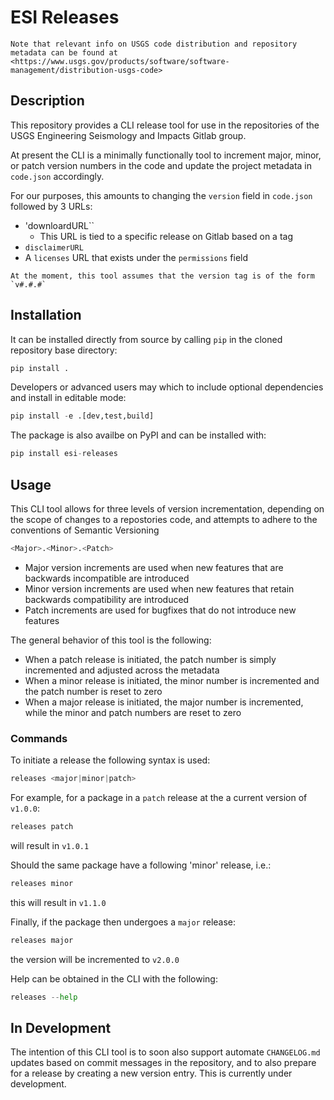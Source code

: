 # ESI Releases

```{seealso}
Note that relevant info on USGS code distribution and repository metadata can be found at <https://www.usgs.gov/products/software/software-management/distribution-usgs-code>
```

## Description

This repository provides a CLI release tool for use in the repositories of the USGS Engineering Seismology and Impacts Gitlab group.

At present the CLI is a minimally functionally tool to increment major, minor, or patch version numbers in the code and update the project metadata in `code.json` accordingly.

For our purposes, this amounts to changing the `version` field in `code.json` followed by 3 URLs:

- 'downloardURL``
  - This URL is tied to a specific release on Gitlab based on a tag
- `disclaimerURL`  
- A `licenses` URL that exists under the `permissions` field

```{attention}
At the moment, this tool assumes that the version tag is of the form `v#.#.#`
```

## Installation

It can be installed directly from source by calling `pip` in the cloned repository base directory:

```python
pip install .
```

Developers or advanced users may which to include optional dependencies and install in editable mode:
```python
pip install -e .[dev,test,build]
```

The package is also availbe on PyPI and can be installed with:
```python
pip install esi-releases
```

## Usage

This CLI tool allows for three levels of version incrementation, depending on the scope of changes to a repostories code, and attempts to adhere to the conventions of Semantic Versioning

```python
<Major>.<Minor>.<Patch>
```

- Major version increments are used when new features that are backwards incompatible are introduced
- Minor version increments are used when new features that retain backwards compatibility are introduced
- Patch increments are used for bugfixes that do not introduce new features

The general behavior of this tool is the following:

- When a patch release is initiated, the patch number is simply incremented and adjusted across the metadata
- When a minor release is initiated, the minor number is incremented and the patch number is reset to zero
- When a major release is initiated, the major number is incremented, while the minor and patch numbers are reset to zero

### Commands

To initiate a release the following syntax is used:

```python
releases <major|minor|patch>
```

For example, for a package in a `patch` release at the a current version of `v1.0.0`:

```python
releases patch
```

will result in `v1.0.1`

Should the same package have a following 'minor' release, i.e.:

```python
releases minor
```

this will result in `v1.1.0`

Finally, if the package then undergoes a `major` release:

```python
releases major
```

the version will be incremented to `v2.0.0`

Help can be obtained in the CLI with the following:

```python
releases --help
```

## In Development

The intention of this CLI tool is to soon also support automate `CHANGELOG.md` updates based on commit messages in the repository, and to also prepare for a release by creating a new version entry. This is currently under development.
